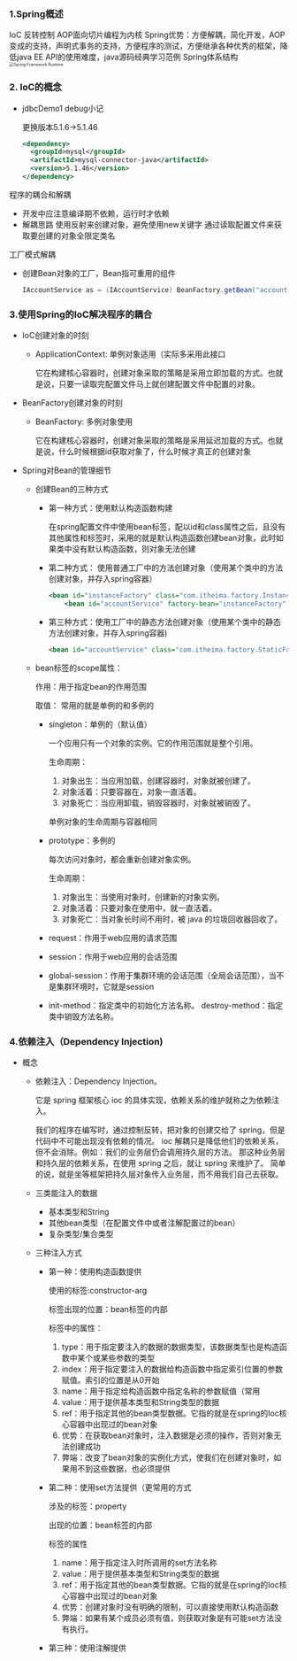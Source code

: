 ### 1.Spring概述

IoC 反转控制 AOP面向切片编程为内核
Spring优势：方便解耦，简化开发，AOP变成的支持，声明式事务的支持，方便程序的测试，方便继承各种优秀的框架，降低java EE API的使用难度，java源码经典学习范例
Spring体系结构	<img src="https://img-blog.csdnimg.cn/20191216224813110.png?x-oss-process=image/watermark,type_ZmFuZ3poZW5naGVpdGk,shadow_10,text_aHR0cHM6Ly9ibG9nLmNzZG4ubmV0L3FxXzQyNjgyNTI1,size_10,color_FFFFFF,t_70" alt="Spring Framework Runtime" style="zoom: 50%;" />

### 2. IoC的概念

* jdbcDemo1 debug小记

  更换版本5.1.6->5.1.46

  ```xml
  <dependency>
  	<groupId>mysql</groupId>
  	<artifactId>mysql-connector-java</artifactId>
  	<version>5.1.46</version>
  </dependency>
  ```

程序的耦合和解耦

- 开发中应注意编译期不依赖，运行时才依赖
- 解耦思路
使用反射来创建对象，避免使用new关键字
通过读取配置文件来获取要创建的对象全限定类名

工厂模式解耦

- 创建Bean对象的工厂，Bean指可重用的组件

  ```java
  IAccountService as = (IAccountService) BeanFactory.getBean("accountService");
  ```

### 3.使用Spring的IoC解决程序的耦合

* IoC创建对象的时刻

  * ApplicationContext: 单例对象适用（实际多采用此接口      

    它在构建核心容器时，创建对象采取的策略是采用立即加载的方式。也就是说，只要一读取完配置文件马上就创建配置文件中配置的对象。

* BeanFactory创建对象的时刻

  * BeanFactory: 多例对象使用

    它在构建核心容器时，创建对象采取的策略是采用延迟加载的方式。也就是说，什么时候根据id获取对象了，什么时候才真正的创建对象

* Spring对Bean的管理细节

  * 创建Bean的三种方式

    * 第一种方式：使用默认构造函数构建

      在spring配置文件中使用bean标签，配以id和class属性之后，且没有其他属性和标签时，采用的就是默认构造函数创建bean对象，此时如果类中没有默认构造函数，则对象无法创建

    * 第二种方式： 使用普通工厂中的方法创建对象（使用某个类中的方法创建对象，并存入spring容器）

      ```xml
      <bean id="instanceFactory" class="com.itheima.factory.InstanceFactory"/>
          <bean id="accountService" factory-bean="instanceFactory" factory-method="getAccountService"/>
      ```

    * 第三种方式：使用工厂中的静态方法创建对象（使用某个类中的静态方法创建对象，并存入spring容器)

      ```xml
      <bean id="accountService" class="com.itheima.factory.StaticFactory" factory-method="getAccountService"/>
      ```

  * bean标签的scope属性：   

    作用：用于指定bean的作用范围    

    取值： 常用的就是单例的和多例的        

    * singleton：单例的（默认值）

      一个应用只有一个对象的实例。它的作用范围就是整个引用。 

      生命周期： 

      1. 对象出生：当应用加载，创建容器时，对象就被创建了。 
      2. 对象活着：只要容器在，对象一直活着。
      3.  对象死亡：当应用卸载，销毁容器时，对象就被销毁了。

      单例对象的生命周期与容器相同

    * prototype：多例的

      每次访问对象时，都会重新创建对象实例。

       生命周期：

      1. 对象出生：当使用对象时，创建新的对象实例。 
      2. 对象活着：只要对象在使用中，就一直活着。 
      3. 对象死亡：当对象长时间不用时，被 java 的垃圾回收器回收了。

    * request：作用于web应用的请求范围

    * session：作用于web应用的会话范围

    * global-session：作用于集群环境的会话范围（全局会话范围），当不是集群环境时，它就是session

    * init-method：指定类中的初始化方法名称。 destroy-method：指定类中销毁方法名称。

### 4.依赖注入（Dependency Injection)

* 概念

  * 依赖注入：Dependency Injection。

    它是 spring 框架核心 ioc 的具体实现，依赖关系的维护就称之为依赖注入。 

    我们的程序在编写时，通过控制反转，把对象的创建交给了 spring，但是代码中不可能出现没有依赖的情况。 ioc 解耦只是降低他们的依赖关系，但不会消除。例如：我们的业务层仍会调用持久层的方法。 那这种业务层和持久层的依赖关系，在使用 spring 之后，就让 spring 来维护了。 简单的说，就是坐等框架把持久层对象传入业务层，而不用我们自己去获取。

  * 三类能注入的数据

    * 基本类型和String
    * 其他bean类型（在配置文件中或者注解配置过的bean）
    * 复杂类型/集合类型

  * 三种注入方式

    * 第一种：使用构造函数提供

      使用的标签:constructor-arg    

      标签出现的位置：bean标签的内部    

      标签中的属性：     

      1. type：用于指定要注入的数据的数据类型，该数据类型也是构造函数中某个或某些参数的类型
      2. index：用于指定要注入的数据给构造函数中指定索引位置的参数赋值。索引的位置是从0开始
      3. name：用于指定给构造函数中指定名称的参数赋值（常用
      4. value：用于提供基本类型和String类型的数据
      5. ref：用于指定其他的bean类型数据。它指的就是在spring的Ioc核心容器中出现过的bean对象
      6. 优势：在获取bean对象时，注入数据是必须的操作，否则对象无法创建成功
      7. 弊端：改变了bean对象的实例化方式，使我们在创建对象时，如果用不到这些数据，也必须提供

    * 第二种：使用set方法提供（更常用的方式

      涉及的标签：property 

      出现的位置：bean标签的内部

      标签的属性

      1. name：用于指定注入时所调用的set方法名称
      2. value：用于提供基本类型和String类型的数据
      3. ref：用于指定其他的bean类型数据。它指的就是在spring的Ioc核心容器中出现过的bean对象
      4. 优势：创建对象时没有明确的限制，可以直接使用默认构造函数    
      5. 弊端：如果有某个成员必须有值，则获取对象是有可能set方法没有执行。

    * 第三种：使用注解提供
